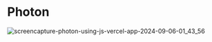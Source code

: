 # Photon
![screencapture-photon-using-js-vercel-app-2024-09-06-01_43_56](https://github.com/user-attachments/assets/ca7dcb3d-6a41-49dc-9063-a795b5485d49)
